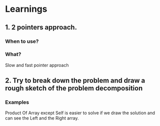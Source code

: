 ﻿# Learnings

## 1. 2 pointers approach. 

### When to use?

### What?
Slow and fast pointer approach

## 2. Try to break down the problem and draw a rough sketch of the problem decomposition
### Examples
Product Of Array except Self is easier to solve if we draw the solution and can see the Left and the Right array.

